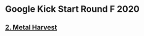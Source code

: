 # Google Kick Start Round F 2020

## [2. Metal Harvest](https://codingcompetitions.withgoogle.com/kickstart/round/000000000019ff48/00000000003f4b8b)
